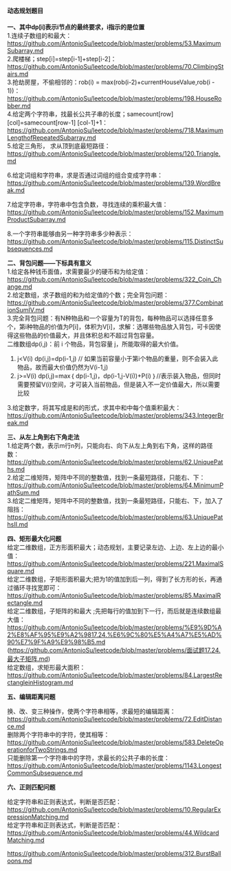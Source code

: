 #### **动态规划题目**

**一、其中dp[i]表示i节点的最终要求，i指示的是位置**  
1.连续子数组的和最大：https://github.com/AntonioSu/leetcode/blob/master/problems/53.MaximumSubarray.md  
2.爬楼梯；step[i]=step[i-1]+step[i-2]：https://github.com/AntonioSu/leetcode/blob/master/problems/70.ClimbingStairs.md  
3.抢劫房屋，不偷相邻的：rob(i) = max(rob(i-2)+currentHouseValue,rob(i - 1))：https://github.com/AntonioSu/leetcode/blob/master/problems/198.HouseRobber.md  
4.给定两个字符串，找最长公共子串的长度；samecount[row] [col]=samecount[row-1] [col-1]+1：https://github.com/AntonioSu/leetcode/blob/master/problems/718.MaximumLengthofRepeatedSubarray.md  
5.给定三角形， 求从顶到底最短路径：https://github.com/AntonioSu/leetcode/blob/master/problems/120.Triangle.md 

6.给定词组和字符串，求是否通过词组的组合变成字符串：https://github.com/AntonioSu/leetcode/blob/master/problems/139.WordBreak.md 

7.给定字符串，字符串中包含负数，寻找连续的乘积最大值：https://github.com/AntonioSu/leetcode/blob/master/problems/152.MaximumProductSubarray.md 

8.一个字符串能够由另一种字符串多少种表示：https://github.com/AntonioSu/leetcode/blob/master/problems/115.DistinctSubsequences.md





**二、背包问题——下标具有意义**    
1.给定各种钱币面值，求需要最少的硬币和为给定值：https://github.com/AntonioSu/leetcode/blob/master/problems/322_Coin_Change.md  
2.给定数组，求子数组的和为给定值的个数；完全背包问题：https://github.com/AntonioSu/leetcode/blob/master/problems/377.CombinationSumIV.md  
3.完全背包问题：有N种物品和一个容量为T的背包，每种物品可以选择任意多个，第i种物品的价值为P[i]，体积为V[i]，求解：选哪些物品放入背包，可卡因使得这些物品的价值最大，并且体积总和不超过背包容量。  
二维数组dp(i,j)：前 i 个物品，背包容量 j，所能取得的最大价值。  
1) j<V(i)      dp(i,j)=dp(i-1,j)  // 如果当前容量小于第i个物品的重量，则不会装入此物品，故而最大价值仍然为V(i-1,j)  
2) j>=V(i)     dp(i,j)=max｛ dp(i-1,j)，dp(i-1,j-V(i))+P(i) ｝//表示装入物品，但同时需要预留V(i)空间，才可装入当前物品，但是装入不一定价值最大，所以需要比较 

3.给定数字，将其写成是和的形式，求其中和中每个值乘积最大：https://github.com/AntonioSu/leetcode/blob/master/problems/343.IntegerBreak.md 



**三、从左上角到右下角走法**  
1.给定两个数，表示m行n列，只能向右、向下从左上角到右下角，这样的路径数：https://github.com/AntonioSu/leetcode/blob/master/problems/62.UniquePaths.md  
2.给定二维矩阵，矩阵中不同的整数值，找到一条最短路径，只能右、下：https://github.com/AntonioSu/leetcode/blob/master/problems/64.MinimumPathSum.md   
3.给定二维矩阵，矩阵中不同的整数值，找到一条最短路径，只能右、下，加入了阻挡：https://github.com/AntonioSu/leetcode/blob/master/problems/63.UniquePathsII.md



**四、矩形最大化问题**   
给定二维数组，正方形面积最大；动态规划，主要记录左边、上边、左上边的最小值：https://github.com/AntonioSu/leetcode/blob/master/problems/221.MaximalSquare.md  
给定二维数组，子矩形面积最大;把为1的值加到后一列，得到了长方形的长，再通过循环寻找宽即可：https://github.com/AntonioSu/leetcode/blob/master/problems/85.MaximalRectangle.md  
给定二维数组，子矩阵的和最大 ;先把每行的值加到下一行，而后就是连续数组最大值：https://github.com/AntonioSu/leetcode/blob/master/problems/%E9%9D%A2%E8%AF%95%E9%A2%9817.24.%E6%9C%80%E5%A4%A7%E5%AD%90%E7%9F%A9%E9%98%B5.md (https://github.com/AntonioSu/leetcode/blob/master/problems/面试题17.24.最大子矩阵.md)  
给定数组，求矩形最大面积：https://github.com/AntonioSu/leetcode/blob/master/problems/84.LargestRectangleinHistogram.md



**五、编辑距离问题**

换、改、变三种操作，使两个字符串相等，求最短的编辑距离：https://github.com/AntonioSu/leetcode/blob/master/problems/72.EditDistance.md  
删除两个字符串中的字符，使其相等：https://github.com/AntonioSu/leetcode/blob/master/problems/583.DeleteOperationforTwoStrings.md   
只能删除第一个字符串中的字符，求最长的公共子串的长度：https://github.com/AntonioSu/leetcode/blob/master/problems/1143.LongestCommonSubsequence.md 



**六、正则匹配问题**

给定字符串和正则表达式，判断是否匹配：https://github.com/AntonioSu/leetcode/blob/master/problems/10.RegularExpressionMatching.md    
给定字符串和正则表达式，判断是否匹配：https://github.com/AntonioSu/leetcode/blob/master/problems/44.WildcardMatching.md 



https://github.com/AntonioSu/leetcode/blob/master/problems/312.BurstBalloons.md 